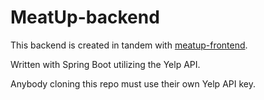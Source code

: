 # MeatUp-backend
This backend is created in tandem with [meatup-frontend](https://github.com/CChiu28/meatup-frontend).

Written with Spring Boot utilizing the Yelp API.

Anybody cloning this repo must use their own Yelp API key.
